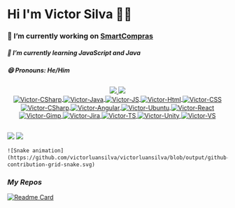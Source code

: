 # Hi I'm Victor Silva 🐱‍👤

### 🔭 I’m currently working on <a href="https://www.sistemasmartcompras.com.br/" target="_blank">SmartCompras</a>

##### 🌱 I’m currently learning JavaScript and Java

##### 😄 Pronouns: He/Him

##

<div align="center">
  <a href="https://github.com/victorluansilva">
  <img height="180em" src="https://github-readme-stats.vercel.app/api?username=victorluansilva&show_icons=true&theme=midnight-purple&include_all_commits=true&count_private=true"/>
  <img height="180em" src="https://github-readme-stats.vercel.app/api/top-langs/?username=victorluansilva&layout=compact&langs_count=7&theme=midnight-purple"/>
</div>

<div align="center">  
  <div style="display: inline_block">
		<img align="center" alt="Victor-CSharp" height="40" width="40" src="https://cdn.jsdelivr.net/gh/devicons/devicon/icons/github/github-original.svg" />
    <img align="center" alt="Victor-Java" height="40" width="40" src="https://cdn.jsdelivr.net/gh/devicons/devicon/icons/java/java-plain.svg">
    <img align="center" alt="Victor-JS" height="40" width="40" src="https://cdn.jsdelivr.net/gh/devicons/devicon/icons/javascript/javascript-original.svg">
    <img align="center" alt="Victor-Html" height="40" width="40" src="https://cdn.jsdelivr.net/gh/devicons/devicon/icons/html5/html5-original-wordmark.svg">             <img align="center" alt="Victor-CSS" height="40" width="40" src="https://cdn.jsdelivr.net/gh/devicons/devicon/icons/css3/css3-original-wordmark.svg" />  
    <img align="center" alt="Victor-CSharp" height="40" width="40" src="https://cdn.jsdelivr.net/gh/devicons/devicon/icons/csharp/csharp-original.svg" />
    <img align="center" alt="Victor-Angular" height="40" width="40" src="https://cdn.jsdelivr.net/gh/devicons/devicon/icons/angularjs/angularjs-plain.svg" />
		<img align="center" alt="Victor-Ubuntu" height="40" width="40" src="https://cdn.jsdelivr.net/gh/devicons/devicon/icons/ubuntu/ubuntu-plain.svg" />		
    <img align="center" alt="Victor-React" height="40" width="40" src="https://cdn.jsdelivr.net/gh/devicons/devicon/icons/react/react-original.svg" />      
		<img align="center" alt="Victor-Gimp" height="40" width="40" src="https://cdn.jsdelivr.net/gh/devicons/devicon/icons/gimp/gimp-plain-wordmark.svg" />     
		<img align="center" alt="Victor-Jira" height="40" width="40" src="https://cdn.jsdelivr.net/gh/devicons/devicon/icons/jira/jira-plain-wordmark.svg" />
		<img align="center" alt="Victor-TS" height="40" width="40" src="https://cdn.jsdelivr.net/gh/devicons/devicon/icons/typescript/typescript-original.svg" />    
    <img align="center" alt="Victor-Unity" height="40" width="40" src="https://cdn.jsdelivr.net/gh/devicons/devicon/icons/unity/unity-original.svg" />
		<img align="center" alt="Victor-VS" height="40" width="40" src="https://cdn.jsdelivr.net/gh/devicons/devicon/icons/vscode/vscode-original.svg" />
  </div>
</div>  

  ##
  <div>
  <a href="https://www.linkedin.com/in/victor-luan-silva/" target="_blank"><img src="https://img.shields.io/badge/-LinkedIn-%230077B5?style=for-the-badge&logo=linkedin&logoColor=white" target="_blank"></a> 
		  <a href = "mailto:victorluanslva@gmail.com"><img src="https://img.shields.io/badge/Gmail-D14836?style=for-the-badge&logo=gmail&logoColor=white" target="_blank"></a>
	</div>	

	![Snake animation](https://github.com/victorluansilva/victorluansilva/blob/output/github-contribution-grid-snake.svg)
	
	
### _My Repos_
  
  [![Readme Card](https://github-readme-stats.vercel.app/api/pin/?username=victorluansilva&repo=victorluansilva.github.io
  )](https://github.com/victorluansilva/victorluansilva.github.io
  )
